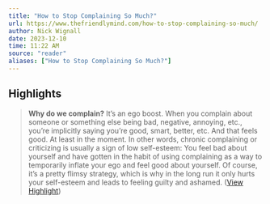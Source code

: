 ```yaml
---
title: "How to Stop Complaining So Much?"
url: https://www.thefriendlymind.com/how-to-stop-complaining-so-much/
author: Nick Wignall
date: 2023-12-10
time: 11:22 AM
source: "reader"
aliases: ["How to Stop Complaining So Much?"]
---
```

## Highlights
> **Why do we complain?** 
> It’s an ego boost.
> When you complain about someone or something else being bad, negative, annoying, etc., you’re implicitly saying you’re good, smart, better, etc. And that feels good. At least in the moment.
> In other words, chronic complaining or criticizing is usually a sign of low self-esteem: You feel bad about yourself and have gotten in the habit of using complaining as a way to temporarily inflate your ego and feel good about yourself.
> Of course, it’s a pretty flimsy strategy, which is why in the long run it only hurts your self-esteem and leads to feeling guilty and ashamed. ([View Highlight](https://read.readwise.io/read/01hg6nvdkhategyg9frf9245fk))

